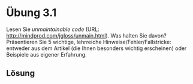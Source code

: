 # Übung 3.1

Lesen Sie _unmaintainable code_ (URL: http://mindprod.com/jgloss/unmain.html). Was halten Sie davon? Präsentieren Sie 5 wichtige, lehrreiche Hinweise/Fehler/Fallstricke: entweder aus dem Artikel (die Ihnen besonders wichtig erscheinen) oder Beispiele aus eigener Erfahrung.

## Lösung

